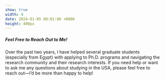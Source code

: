 ```yaml
---
show: true
width: 4
date: 2024-01-05 00:01:00 +0800
height: 400px
---
```

<div style="min-height: 400px;">
  <div class="card-body">
    <h5 class="card-title">Feel Free to Reach Out to Me!</h5>
    <p class="card-text">
      Over the past two years, I have helped several graduate students (especially from Egypt) with applying to Ph.D. programs and navigating the research community and their research interests. If you need help or want to ask me any questions about studying in the USA, please feel free to reach out—I’d be more than happy to help!
    </p>
  </div>
</div>

